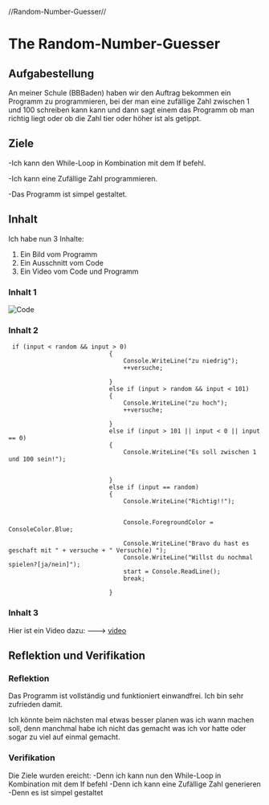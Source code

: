 
//Random-Number-Guesser//

# The Random-Number-Guesser



## Aufgabestellung

An meiner Schule (BBBaden) haben wir den Auftrag bekommen ein Programm zu programmieren, bei der man eine zufällige Zahl zwischen 1 und 100 schreiben kann kann und dann sagt einem das Programm ob man richtig liegt oder ob die Zahl tier oder höher ist als getippt.

## Ziele
-Ich kann den While-Loop in Kombination mit dem If befehl.

-Ich kann eine Zufällige Zahl programmieren.

-Das Programm ist simpel gestaltet.


## Inhalt
Ich habe nun 3 Inhalte:
1. Ein Bild vom Programm
2. Ein Ausschnitt vom Code
3. Ein Video vom Code und Programm

### Inhalt 1
![Code](https://snipboard.io/nhdMb9.jpg)
### Inhalt 2
```
 if (input < random && input > 0)
                            {
                                Console.WriteLine("zu niedrig");
                                ++versuche;

                            }
                            else if (input > random && input < 101)
                            {
                                Console.WriteLine("zu hoch");
                                ++versuche;

                            }
                            else if (input > 101 || input < 0 || input == 0)
                            {
                                Console.WriteLine("Es soll zwischen 1 und 100 sein!");
                                

                            }
                            else if (input == random)
                            {
                                Console.WriteLine("Richtig!!");


                                Console.ForegroundColor = ConsoleColor.Blue;

                                Console.WriteLine("Bravo du hast es geschaft mit " + versuche + " Versuch(e) ");
                                Console.WriteLine("Willst du nochmal spielen?[ja/nein]");
                                start = Console.ReadLine();
                                break;

                            }
```

### Inhalt 3
Hier ist ein Video dazu: ---> [video](https://www.youtube.com/watch?v=ak6MK-RCAaQ)

## Reflektion und Verifikation

### Reflektion
Das Programm ist vollständig und funktioniert einwandfrei. Ich bin sehr zufrieden damit.

Ich könnte beim nächsten mal etwas besser planen was ich wann machen soll, denn manchmal habe ich nicht das gemacht was ich vor hatte oder sogar zu viel auf einmal gemacht.

### Verifikation 
Die Ziele wurden ereicht: 
-Denn ich kann nun den While-Loop in Kombination mit dem If befehl
-Denn ich kann eine Zufällige Zahl generieren
-Denn es ist simpel gestaltet



